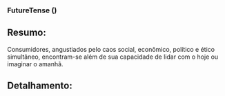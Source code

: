 ### FutureTense ()

## Resumo:
Consumidores, angustiados pelo caos social, econômico, político e ético simultâneo, encontram-se além de sua capacidade de lidar com o hoje ou imaginar o amanhã. 

## Detalhamento: 
